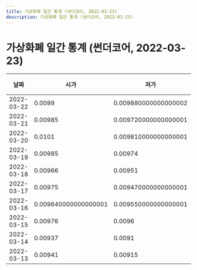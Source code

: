 ```yaml
---
title: 가상화폐 일간 통계 (썬더코어, 2022-03-23)
description: 가상화폐 일간 통계 (썬더코어, 2022-03-23)
---
```



가상화폐 일간 통계 (썬더코어, 2022-03-23)
===

|날짜|시가|저가|고가|종가|비고|
|--|--|--|--|--|--|
|2022-03-22|0.0099|0.009880000000000002|0.0104|0.0103|    |
|2022-03-21|0.00985|0.009720000000000001|0.00996|0.0099|    |
|2022-03-20|0.0101|0.009810000000000001|0.0101|0.00985|    |
|2022-03-19|0.00985|0.00974|0.0101|0.0101|    |
|2022-03-18|0.00966|0.00951|0.009890000000000001|0.009880000000000002|    |
|2022-03-17|0.00975|0.009470000000000001|0.00976|0.00966|    |
|2022-03-16|0.009640000000000001|0.009550000000000001|0.0101|0.00975|    |
|2022-03-15|0.00976|0.0096|0.010199999999999999|0.009640000000000001|    |
|2022-03-14|0.00937|0.0091|0.009970000000000001|0.00975|    |
|2022-03-13|0.00941|0.00915|0.009689999999999999|0.009349999999999999|    |

